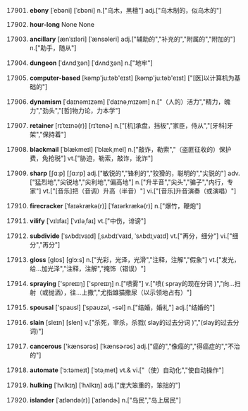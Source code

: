 17901. **ebony**
[ˈebəni]  [ˈɛbəni]
n.["乌木，黑檀"]  adj.["乌木制的，似乌木的"]  

17902. **hour-long**
None
None

17903. **ancillary**
[ænˈsɪləri]  [ˈænsəleri]
adj.["辅助的","补充的","附属的","附加的"]  n.["助手，随从"]  

17904. **dungeon**
[ˈdʌndʒən]  [ˈdʌndʒən]
n.["地牢"]  

17905. **computer-based**
[kəmp'ju:təb'eɪst]  [kəmp'ju:təb'eɪst]
["[医]以计算机为基础的"]  

17906. **dynamism**
[ˈdaɪnəmɪzəm]  [ˈdaɪnəˌmɪzəm]
n.["（人的）活力","精力，魄力","劲头","[哲]物力论，力本学"]  

17907. **retainer**
[rɪˈteɪnə(r)]  [rɪˈtenɚ]
n.["[机]承盘，挡板","家臣，侍从","[牙科]牙架","保持着"]  

17908. **blackmail**
[ˈblækmeɪl]  [ˈblækˌmel]
n.["敲诈，勒索","（盗匪征收的）保护费，免抢税"]  vt.["胁迫，勒索，敲诈，讹诈"]  

17909. **sharp**
[ʃɑ:p]  [ʃɑ:rp]
adj.["敏锐的","锋利的","狡猾的，聪明的","尖锐的"]  adv.["猛烈地","尖锐地","尖利地","偏高地"]  n.["升半音","尖头","骗子","内行，专家"]  vt.["[音乐]把（音调）升高（半音）"]  vi.["[音乐]升音演奏（或演唱）"]  

17910. **firecracker**
[ˈfaɪəkrækə(r)]  [ˈfaɪərkrækə(r)]
n.["爆竹，鞭炮"]  

17911. **vilify**
[ˈvɪlɪfaɪ]  [ˈvɪləˌfaɪ]
vt.["中伤，诽谤"]  

17912. **subdivide**
[ˈsʌbdɪvaɪd]  [ˌsʌbdɪˈvaɪd, ˈsʌbdɪˌvaɪd]
vt.["再分，细分"]  vi.["细分","再分"]  

17913. **gloss**
[glɒs]  [glɔ:s]
n.["光彩，光泽，光滑","注释，注解","假象"]  vt.["发光，给…加光泽","注释，注解","掩饰（错误）"]  

17914. **spraying**
['spreɪɪŋ]  ['spreɪɪŋ]
n.["喷雾"]  v.["喷( spray的现在分词 )","向…扫射（或抛洒），往…上撒","尤指雄猫撒尿（以示领地占有）"]  

17915. **spousal**
['spaʊsl]  [ˈspaʊzəl, -səl]
n.["结婚，婚礼"]  adj.["结婚的"]  

17916. **slain**
[sleɪn]  [slen]
v.["杀死，宰杀，杀戮( slay的过去分词 )","(slay的过去分词)"]  

17917. **cancerous**
['kænsərəs]  [ˈkænsɚrəs]
adj.["癌的","像癌的","得癌症的","不治的"]  

17918. **automate**
[ˈɔ:təmeɪt]  [ˈɔtəˌmet]
vt.& vi.["（使）自动化","使自动操作"]  

17919. **hulking**
[ˈhʌlkɪŋ]  [ˈhʌlkɪŋ]
adj.["庞大笨重的，笨拙的"]  

17920. **islander**
[ˈaɪləndə(r)]  [ˈaɪləndɚ]
n.["岛民","岛上居民"]  

